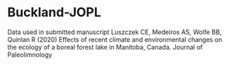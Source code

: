 # Buckland-JOPL
Data used in submitted manuscript Luszczek CE, Medeiros AS, Wolfe BB, Quinlan R (2020) Effects of recent climate and environmental changes on the ecology of a boreal forest lake in Manitoba, Canada. Journal of Paleolimnology
